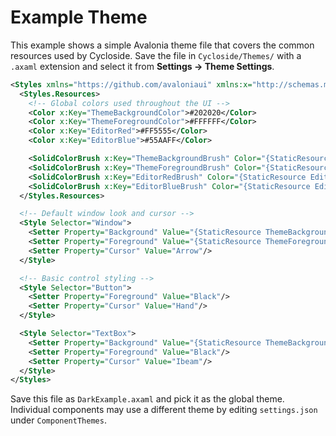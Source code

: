 # Example Theme

This example shows a simple Avalonia theme file that covers the common resources used by Cycloside. Save the file in `Cycloside/Themes/` with a `.axaml` extension and select it from **Settings → Theme Settings**.

```xml
<Styles xmlns="https://github.com/avaloniaui" xmlns:x="http://schemas.microsoft.com/winfx/2006/xaml">
  <Styles.Resources>
    <!-- Global colors used throughout the UI -->
    <Color x:Key="ThemeBackgroundColor">#202020</Color>
    <Color x:Key="ThemeForegroundColor">#FFFFFF</Color>
    <Color x:Key="EditorRed">#FF5555</Color>
    <Color x:Key="EditorBlue">#55AAFF</Color>

    <SolidColorBrush x:Key="ThemeBackgroundBrush" Color="{StaticResource ThemeBackgroundColor}"/>
    <SolidColorBrush x:Key="ThemeForegroundBrush" Color="{StaticResource ThemeForegroundColor}"/>
    <SolidColorBrush x:Key="EditorRedBrush" Color="{StaticResource EditorRed}"/>
    <SolidColorBrush x:Key="EditorBlueBrush" Color="{StaticResource EditorBlue}"/>
  </Styles.Resources>

  <!-- Default window look and cursor -->
  <Style Selector="Window">
    <Setter Property="Background" Value="{StaticResource ThemeBackgroundBrush}"/>
    <Setter Property="Foreground" Value="{StaticResource ThemeForegroundBrush}"/>
    <Setter Property="Cursor" Value="Arrow"/>
  </Style>

  <!-- Basic control styling -->
  <Style Selector="Button">
    <Setter Property="Foreground" Value="Black"/>
    <Setter Property="Cursor" Value="Hand"/>
  </Style>

  <Style Selector="TextBox">
    <Setter Property="Background" Value="{StaticResource ThemeBackgroundBrush}"/>
    <Setter Property="Foreground" Value="Black"/>
    <Setter Property="Cursor" Value="Ibeam"/>
  </Style>
</Styles>
```

Save this file as `DarkExample.axaml` and pick it as the global theme. Individual components may use a different theme by editing `settings.json` under `ComponentThemes`.
